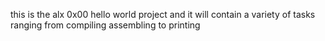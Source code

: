 this is the alx 0x00 hello world project and it will contain a variety  of tasks ranging from  compiling assembling to printing
